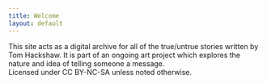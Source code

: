 ```yaml
---
title: Welcome
layout: default
---
```

This site acts as a digital archive for all of the true/untrue stories written by Tom Hackshaw. It is part of an ongoing art project which explores the nature and idea of telling someone a message.
<br>
Licensed under CC BY-NC-SA unless noted otherwise.
